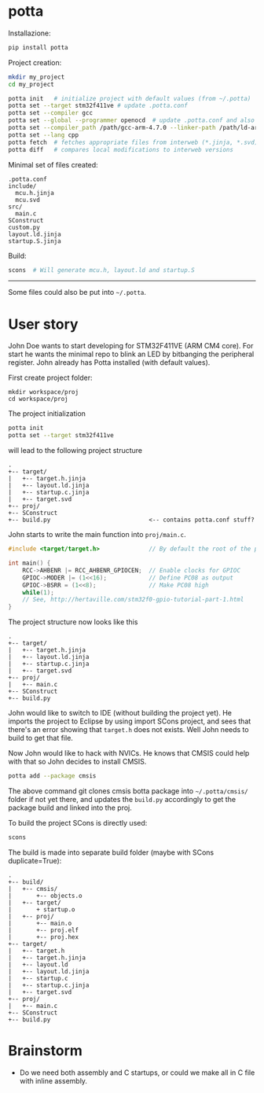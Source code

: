 # potta

Installazione:
```bash
pip install potta
```

Project creation:
```bash
mkdir my_project
cd my_project
```

```bash
potta init   # initialize project with default values (from ~/.potta)
potta set --target stm32f411ve # update .potta.conf
potta set --compiler gcc
potta set --global --programmer openocd  # update .potta.conf and also ~/.potta
potta set --compiler_path /path/gcc-arm-4.7.0 --linker-path /path/ld-arm-4.7.0
potta set --lang cpp
potta fetch  # fetches appropriate files from interweb (*.jinja, *.svd)
potta diff   # compares local modifications to interweb versions
```

Minimal set of files created:
```
.potta.conf
include/
  mcu.h.jinja
  mcu.svd
src/
  main.c
SConstruct
custom.py
layout.ld.jinja
startup.S.jinja
```

Build:
```bash
scons  # Will generate mcu.h, layout.ld and startup.S
```

---

Some files could also be put into `~/.potta`.

# User story

John Doe wants to start developing for STM32F411VE (ARM CM4 core). For start he wants the minimal repo to blink an LED by bitbanging the peripheral register. John already has Potta installed (with default values).

First create project folder:
```
mkdir workspace/proj
cd workspace/proj
```

The project initialization
```bash
potta init
potta set --target stm32f411ve
```

will lead to the following project structure
```
.
+-- target/
|   +-- target.h.jinja
|   +-- layout.ld.jinja
|   +-- startup.c.jinja
|   +-- target.svd
+-- proj/
+-- SConstruct
+-- build.py                            <-- contains potta.conf stuff?
```

John starts to write the main function into `proj/main.c`.
```c
#include <target/target.h>              // By default the root of the proj is put into include path

int main() {
    RCC->AHBENR |= RCC_AHBENR_GPIOCEN;  // Enable clocks for GPIOC
    GPIOC->MODER |= (1<<16);            // Define PC08 as output
    GPIOC->BSRR = (1<<8);               // Make PC08 high
    while(1);
    // See, http://hertaville.com/stm32f0-gpio-tutorial-part-1.html
}
```

The project structure now looks like this
```
.
+-- target/
|   +-- target.h.jinja
|   +-- layout.ld.jinja
|   +-- startup.c.jinja
|   +-- target.svd
+-- proj/
|   +-- main.c
+-- SConstruct
+-- build.py
```

John would like to switch to IDE (without building the project yet). He imports the project to Eclipse by using import SCons project, and sees that there's an error showing that `target.h` does not exists. Well John needs to build to get that file.

Now John would like to hack with NVICs. He knows that CMSIS could help with that so John decides to install CMSIS.
```bash
potta add --package cmsis
```

The above command git clones cmsis botta package into `~/.potta/cmsis/` folder if not yet there, and updates the `build.py` accordingly to get the package build and linked into the proj.

To build the project SCons is directly used:
```bash
scons
```

The build is made into separate build folder (maybe with SCons duplicate=True):
```
.
+-- build/
|   +-- cmsis/
|       +-- objects.o
|   +-- target/
|       + startup.o
|   +-- proj/
|       +-- main.o
|       +-- proj.elf
|       +-- proj.hex
+-- target/
|   +-- target.h
|   +-- target.h.jinja
|   +-- layout.ld
|   +-- layout.ld.jinja
|   +-- startup.c
|   +-- startup.c.jinja
|   +-- target.svd
+-- proj/
|   +-- main.c
+-- SConstruct
+-- build.py
```

# Brainstorm

- Do we need both assembly and C startups, or could we make all in C file with inline assembly.

